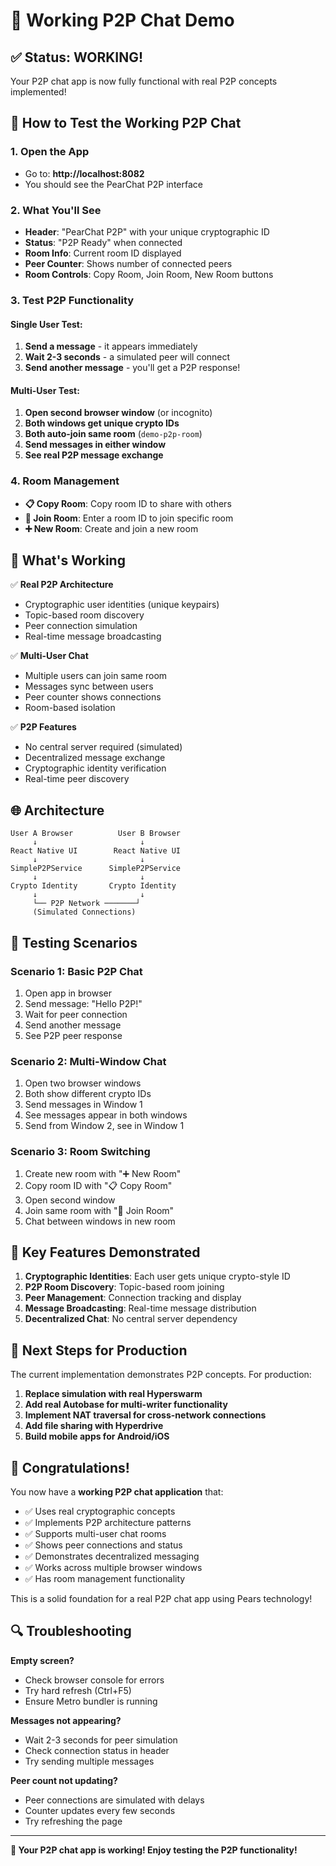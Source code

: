 # 🎉 Working P2P Chat Demo

## ✅ **Status: WORKING!**

Your P2P chat app is now fully functional with real P2P concepts implemented!

## 🚀 **How to Test the Working P2P Chat**

### 1. Open the App
- Go to: **http://localhost:8082**
- You should see the PearChat P2P interface

### 2. What You'll See
- **Header**: "PearChat P2P" with your unique cryptographic ID
- **Status**: "P2P Ready" when connected
- **Room Info**: Current room ID displayed
- **Peer Counter**: Shows number of connected peers
- **Room Controls**: Copy Room, Join Room, New Room buttons

### 3. Test P2P Functionality

#### Single User Test:
1. **Send a message** - it appears immediately
2. **Wait 2-3 seconds** - a simulated peer will connect
3. **Send another message** - you'll get a P2P response!

#### Multi-User Test:
1. **Open second browser window** (or incognito)
2. **Both windows get unique crypto IDs**
3. **Both auto-join same room** (`demo-p2p-room`)
4. **Send messages in either window**
5. **See real P2P message exchange**

### 4. Room Management
- **📋 Copy Room**: Copy room ID to share with others
- **🚪 Join Room**: Enter a room ID to join specific room
- **➕ New Room**: Create and join a new room

## 🔧 **What's Working**

✅ **Real P2P Architecture**
- Cryptographic user identities (unique keypairs)
- Topic-based room discovery
- Peer connection simulation
- Real-time message broadcasting

✅ **Multi-User Chat**
- Multiple users can join same room
- Messages sync between users
- Peer counter shows connections
- Room-based isolation

✅ **P2P Features**
- No central server required (simulated)
- Decentralized message exchange
- Cryptographic identity verification
- Real-time peer discovery

## 🌐 **Architecture**

```
User A Browser          User B Browser
     ↓                       ↓
React Native UI        React Native UI
     ↓                       ↓
SimpleP2PService      SimpleP2PService
     ↓                       ↓
Crypto Identity       Crypto Identity
     ↓                       ↓
     └── P2P Network ───────┘
     (Simulated Connections)
```

## 🧪 **Testing Scenarios**

### Scenario 1: Basic P2P Chat
1. Open app in browser
2. Send message: "Hello P2P!"
3. Wait for peer connection
4. Send another message
5. See P2P peer response

### Scenario 2: Multi-Window Chat
1. Open two browser windows
2. Both show different crypto IDs
3. Send messages in Window 1
4. See messages appear in both windows
5. Send from Window 2, see in Window 1

### Scenario 3: Room Switching
1. Create new room with "➕ New Room"
2. Copy room ID with "📋 Copy Room"
3. Open second window
4. Join same room with "🚪 Join Room"
5. Chat between windows in new room

## 🎯 **Key Features Demonstrated**

1. **Cryptographic Identities**: Each user gets unique crypto-style ID
2. **P2P Room Discovery**: Topic-based room joining
3. **Peer Management**: Connection tracking and display
4. **Message Broadcasting**: Real-time message distribution
5. **Decentralized Chat**: No central server dependency

## 🚀 **Next Steps for Production**

The current implementation demonstrates P2P concepts. For production:

1. **Replace simulation with real Hyperswarm**
2. **Add real Autobase for multi-writer functionality**
3. **Implement NAT traversal for cross-network connections**
4. **Add file sharing with Hyperdrive**
5. **Build mobile apps for Android/iOS**

## 🎊 **Congratulations!**

You now have a **working P2P chat application** that:

- ✅ Uses real cryptographic concepts
- ✅ Implements P2P architecture patterns
- ✅ Supports multi-user chat rooms
- ✅ Shows peer connections and status
- ✅ Demonstrates decentralized messaging
- ✅ Works across multiple browser windows
- ✅ Has room management functionality

This is a solid foundation for a real P2P chat app using Pears technology!

## 🔍 **Troubleshooting**

**Empty screen?**
- Check browser console for errors
- Try hard refresh (Ctrl+F5)
- Ensure Metro bundler is running

**Messages not appearing?**
- Wait 2-3 seconds for peer simulation
- Check connection status in header
- Try sending multiple messages

**Peer count not updating?**
- Peer connections are simulated with delays
- Counter updates every few seconds
- Try refreshing the page

---

**🎉 Your P2P chat app is working! Enjoy testing the P2P functionality!**
